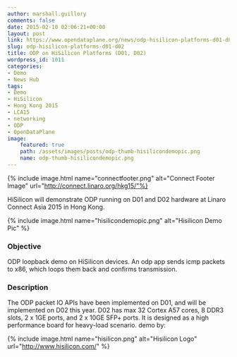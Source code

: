 ```yaml
---
author: marshall.guillory
comments: false
date: 2015-02-10 02:06:21+00:00
layout: post
link: https://www.opendataplane.org/news/odp-hisilicon-platforms-d01-d02/
slug: odp-hisilicon-platforms-d01-d02
title: ODP on HiSilicon Platforms (D01, D02)
wordpress_id: 1011
categories:
- Demo
- News Hub
tags:
- Demo
- HiSilicon
- Hong Kong 2015
- LCA15
- networking
- ODP
- OpenDataPlane
image:
    featured: true
    path: /assets/images/posts/odp-thumb-hisilicondemopic.png
    name: odp-thumb-hisilicondemopic.png
---
```


{% include image.html name="connectfooter.png" alt="Connect Footer Image" url="http://connect.linaro.org/hkg15/"%}

HiSilicon will demonstrate ODP running on D01 and D02 hardware at Linaro Connect Asia 2015 in Hong Kong.

{% include image.html name="hisilicondemopic.png" alt="Hisilicon Demo Pic" %}

### Objective

ODP loopback demo on HiSilicon devices. An odp app sends icmp packets to x86, which loops them back and confirms transmission.

### Description


The ODP packet IO APIs have been implemented on D01, and will be implemented on D02 this year. D02 has max 32 Cortex A57 cores, 8 DDR3 slots, 2 x 1GE ports, and 2 x 10GE SFP+ ports. It is designed as a high performance board for heavy-load scenario.
demo by:

{% include image.html name="hisilicon.png" alt="Hisilicon Logo" url="http://www.hisilicon.com/" %}
